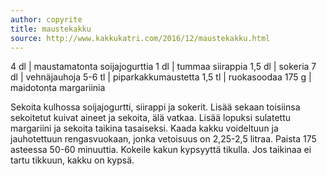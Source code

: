 ```yaml
---
author: copyrite
title: maustekakku
source: http://www.kakkukatri.com/2016/12/maustekakku.html
---
```


4 dl | maustamatonta soijajogurttia
1 dl | tummaa siirappia
1,5 dl | sokeria
7 dl | vehnäjauhoja
5-6 tl | piparkakkumaustetta
1,5 tl | ruokasoodaa
175 g | maidotonta margariinia

Sekoita kulhossa soijajogurtti, siirappi ja sokerit.
Lisää sekaan toisiinsa sekoitetut kuivat aineet ja sekoita, älä vatkaa.
Lisää lopuksi sulatettu margariini ja sekoita taikina tasaiseksi.
Kaada kakku voideltuun ja jauhotettuun rengasvuokaan, jonka vetoisuus on 2,25-2,5 litraa.
Paista 175 asteessa 50-60 minuuttia. Kokeile kakun kypsyyttä tikulla. Jos taikinaa ei tartu tikkuun, kakku on kypsä.
